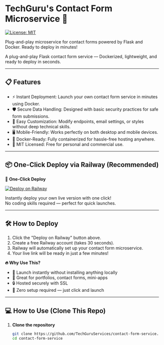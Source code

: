 # TechGuru's Contact Form Microservice 🚀

[![License: MIT](https://img.shields.io/badge/License-MIT-yellow.svg)](LICENSE)

Plug-and-play microservice for contact forms powered by Flask and Docker. Ready to deploy in minutes!

A plug-and-play Flask contact form service — Dockerized, lightweight, and ready to deploy in seconds.

---

## 📋 Features

- ⚡ Instant Deployment: Launch your own contact form service in minutes using Docker.
- 🛡️ Secure Data Handling: Designed with basic security practices for safe form submissions.
- 🔧 Easy Customization: Modify endpoints, email settings, or styles without deep technical skills.
- 🖥️ Mobile-Friendly: Works perfectly on both desktop and mobile devices.
- 🐳 Docker-Ready: Fully containerized for hassle-free hosting anywhere.
- 📜 MIT Licensed: Free for personal and commercial use.

---

## 📦 One-Click Deploy via Railway (Recommended)

🚀 **One-Click Deploy**

[![Deploy on Railway](https://railway.com/button.svg)](https://railway.com/template/pDM1dq?referralCode=IZm0WS)

Instantly deploy your own live version with one click!  
No coding skills required — perfect for quick launches.

---

## 🛠️ How to Deploy

1. Click the "Deploy on Railway" button above.
2. Create a free Railway account (takes 30 seconds).
3. Railway will automatically set up your contact form microservice.
4. Your live link will be ready in just a few minutes!

**🔥 Why Use This?**
- 🚀 Launch instantly without installing anything locally
- 💼 Great for portfolios, contact forms, mini-apps
- 🔒 Hosted securely with SSL
- 🧠 Zero setup required — just click and launch

---

## 💻 How to Use (Clone This Repo)

1. **Clone the repository**  
   ```bash
   git clone https://github.com/TechGuruServices/contact-form-service.git
   cd contact-form-service

